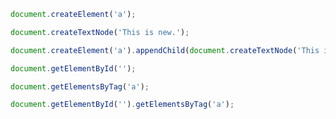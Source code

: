 ```javascript
document.createElement('a');
```
```javascript
document.createTextNode('This is new.');
```
```javascript
document.createElement('a').appendChild(document.createTextNode('This is new.'));
```
```javascript
document.getElementById('');
```
```javascript
document.getElementsByTag('a');
```
```javascript
document.getElementById('').getElementsByTag('a');
```

